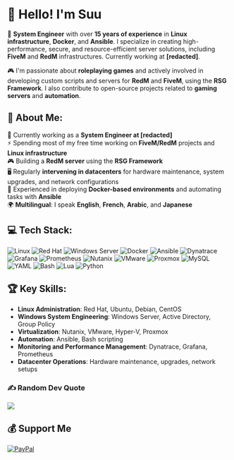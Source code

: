 # 👋 Hello! I'm Suu

🚀 **System Engineer** with over **15 years of experience** in **Linux infrastructure**, **Docker**, and **Ansible**. I specialize in creating high-performance, secure, and resource-efficient server solutions, including **FiveM** and **RedM** infrastructures. Currently working at **[redacted]**.

🎮 I'm passionate about **roleplaying games** and actively involved in developing custom scripts and servers for **RedM** and **FiveM**, using the **RSG Framework**. I also contribute to open-source projects related to **gaming servers** and **automation**.

## 💫 About Me:
🔭 Currently working as a **System Engineer at [redacted]**  
⚡ Spending most of my free time working on **FiveM/RedM** projects and **Linux infrastructure**  
🎮 Building a **RedM server** using the **RSG Framework**  
🖥️ Regularly **intervening in datacenters** for hardware maintenance, system upgrades, and network configurations  
🔧 Experienced in deploying **Docker-based environments** and automating tasks with **Ansible**  
🌍 **Multilingual**: I speak **English**, **French**, **Arabic**, and **Japanese**

## 💻 Tech Stack:
<img src="https://img.shields.io/badge/Linux-FCC624?style=for-the-badge&logo=linux&logoColor=black" alt="Linux" />
<img src="https://img.shields.io/badge/Red%20Hat-EE0000?style=for-the-badge&logo=redhat&logoColor=white" alt="Red Hat" />
<img src="https://img.shields.io/badge/Windows%20Server-0078D6?style=for-the-badge&logo=windows&logoColor=white" alt="Windows Server" />
<img src="https://img.shields.io/badge/Docker-2496ED?style=for-the-badge&logo=docker&logoColor=white" alt="Docker" />
<img src="https://img.shields.io/badge/Ansible-EE0000?style=for-the-badge&logo=ansible&logoColor=white" alt="Ansible" />
<img src="https://img.shields.io/badge/Dynatrace-0091FF?style=for-the-badge&logo=dynatrace&logoColor=white" alt="Dynatrace" />
<img src="https://img.shields.io/badge/Grafana-F46800?style=for-the-badge&logo=grafana&logoColor=white" alt="Grafana" />
<img src="https://img.shields.io/badge/Prometheus-E6522C?style=for-the-badge&logo=prometheus&logoColor=white" alt="Prometheus" />
<img src="https://img.shields.io/badge/Nutanix-02457A?style=for-the-badge&logo=nutanix&logoColor=white" alt="Nutanix" />
<img src="https://img.shields.io/badge/VMware-607078?style=for-the-badge&logo=vmware&logoColor=white" alt="VMware" />
<img src="https://img.shields.io/badge/Proxmox-E57000?style=for-the-badge&logo=proxmox&logoColor=white" alt="Proxmox" />
<img src="https://img.shields.io/badge/MySQL-4479A1?style=for-the-badge&logo=mysql&logoColor=white" alt="MySQL" />
<img src="https://img.shields.io/badge/YAML-CB171E?style=for-the-badge&logo=yaml&logoColor=white" alt="YAML" />
<img src="https://img.shields.io/badge/Bash-4EAA25?style=for-the-badge&logo=gnu-bash&logoColor=white" alt="Bash" />
<img src="https://img.shields.io/badge/Lua-2C2D72?style=for-the-badge&logo=lua&logoColor=white" alt="Lua" />
<img src="https://img.shields.io/badge/Python-3776AB?style=for-the-badge&logo=python&logoColor=ffdd54" alt="Python" />

## 🏆 Key Skills:
- **Linux Administration**: Red Hat, Ubuntu, Debian, CentOS  
- **Windows System Engineering**: Windows Server, Active Directory, Group Policy  
- **Virtualization**: Nutanix, VMware, Hyper-V, Proxmox  
- **Automation**: Ansible, Bash scripting  
- **Monitoring and Performance Management**: Dynatrace, Grafana, Prometheus  
- **Datacenter Operations**: Hardware maintenance, upgrades, network setups

### ✍️ Random Dev Quote
![](https://quotes-github-readme.vercel.app/api?type=horizontal&theme=radical)

## 💰 Support Me
[![PayPal](https://img.shields.io/badge/PayPal-00457C?style=for-the-badge&logo=paypal&logoColor=white)](https://paypal.me/your-paypal)
